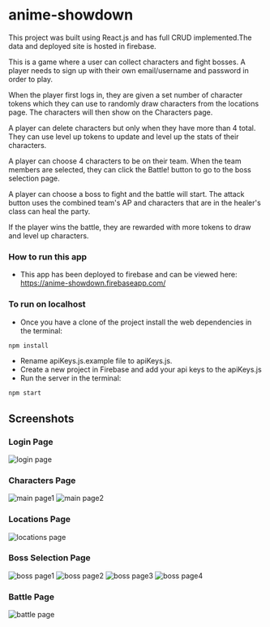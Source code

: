 # anime-showdown
This project was built using React.js and has full CRUD implemented.The data and deployed site is hosted in firebase.

This is a game where a user can collect characters and fight bosses. A player needs to sign up with their own email/username and password in order to play. 

When the player first logs in, they are given a set number of character tokens which they can use to randomly draw characters from the locations page. The characters will then show on the Characters page. 

A player can delete characters but only when they have more than 4 total. They can use level up tokens to update and level up the stats of their characters. 

A player can choose 4 characters to be on their team. When the team members are selected, they can click the Battle! button to go to the boss selection page.

A player can choose a boss to fight and the battle will start. The attack button uses the combined team's AP and characters that are in the healer's class can heal the party.

If the player wins the battle, they are rewarded with more tokens to draw and level up characters.


### How to run this app

* This app has been deployed to firebase and can be viewed here: https://anime-showdown.firebaseapp.com/

### To run on localhost

* Once you have a clone of the project install the web dependencies in the terminal:
```sh
npm install
```
* Rename apiKeys.js.example file to apiKeys.js.
* Create a new project in Firebase and add your api keys to the apiKeys.js
* Run the server in the terminal:
```sh
npm start
```

## Screenshots

### Login Page
![login page](https://firebasestorage.googleapis.com/v0/b/anime-showdown.appspot.com/o/animeShowdownHome.png?alt=media&token=92838bad-7c56-4bf5-a220-eb1e3c27fe4f)

### Characters Page
![main page1](https://firebasestorage.googleapis.com/v0/b/anime-showdown.appspot.com/o/characterPage1.PNG?alt=media&token=47a0606e-abd2-46db-9bb0-daa1b6d2f4e9)
![main page2](https://firebasestorage.googleapis.com/v0/b/anime-showdown.appspot.com/o/characterPage2.PNG?alt=media&token=a0313c23-65da-4325-8805-705e4036b29e)

### Locations Page
![locations page](https://firebasestorage.googleapis.com/v0/b/anime-showdown.appspot.com/o/LocationsPage.PNG?alt=media&token=a17c9d59-f032-4e56-933f-de994ca05956)

### Boss Selection Page
![boss page1](https://firebasestorage.googleapis.com/v0/b/anime-showdown.appspot.com/o/bossPage1.PNG?alt=media&token=bce7b3aa-e916-4cd5-bd8d-92c4109e4670)
![boss page2](https://firebasestorage.googleapis.com/v0/b/anime-showdown.appspot.com/o/bossPage2.PNG?alt=media&token=8ece8291-0e3b-428c-9682-29312c014deb)
![boss page3](https://firebasestorage.googleapis.com/v0/b/anime-showdown.appspot.com/o/bossPage3.PNG?alt=media&token=0577eac6-705a-452d-bace-e744cd9e8be5)
![boss page4](https://firebasestorage.googleapis.com/v0/b/anime-showdown.appspot.com/o/bossPage4.PNG?alt=media&token=752e01bf-c594-45c5-9c81-962fa85cf75b)

### Battle Page
![battle page](https://firebasestorage.googleapis.com/v0/b/anime-showdown.appspot.com/o/BattlePage.PNG?alt=media&token=a39fb0e6-ccc0-4e8c-ba83-1f2a30b596ea)


